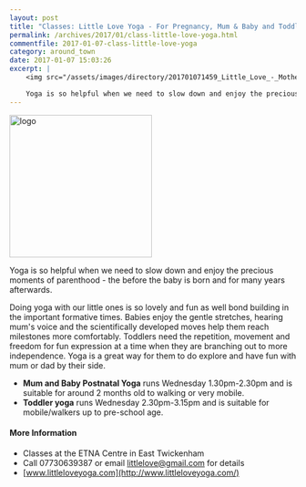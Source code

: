 ```yaml
---
layout: post
title: "Classes: Little Love Yoga - For Pregnancy, Mum & Baby and Toddler"
permalink: /archives/2017/01/class-little-love-yoga.html
commentfile: 2017-01-07-class-little-love-yoga
category: around_town
date: 2017-01-07 15:03:26
excerpt: |
    <img src="/assets/images/directory/201701071459_Little_Love_-_Motherhood_Yoga_aNd_Massage.png" width="150"  class="right" alt="logo"/>

    Yoga is so helpful when we need to slow down and enjoy the precious moments of parenthood - the before the baby is born and for many years afterwards.
---
```


<img src="/assets/images/directory/201701071459_Little_Love_-_Motherhood_Yoga_aNd_Massage.png" width="250"  class="right" alt="logo"/>

Yoga is so helpful when we need to slow down and enjoy the precious moments of parenthood - the before the baby is born and for many years afterwards.

Doing yoga with our little ones is so lovely and fun as well bond building in the important formative times. Babies enjoy the gentle stretches, hearing mum's voice and the scientifically developed moves help them reach milestones more comfortably. Toddlers need the repetition, movement and freedom for fun expression at a time when they are branching out to more independence. Yoga is a great way for them to do explore and have fun with mum or dad by their side.

-   **Mum and Baby Postnatal Yoga**
    runs Wednesday 1.30pm-2.30pm and is suitable for around 2 months old to walking or very mobile.
-   **Toddler yoga**
    runs Wednesday 2.30pm-3.15pm and is suitable for mobile/walkers up to pre-school age.

#### More Information

-   Classes at the ETNA Centre in East Twickenham
-   Call 07730639387 or email <littlelove@gmail.com> for details
-   [www.littleloveyoga.com](http://www.littleloveyoga.com/)
